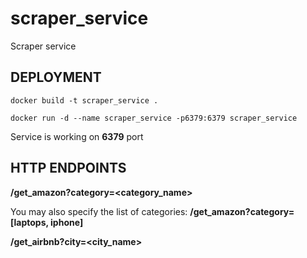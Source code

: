 # scraper_service
Scraper service


## DEPLOYMENT
```docker build -t scraper_service .```

```docker run -d --name scraper_service -p6379:6379 scraper_service```

Service is working on **6379** port

## HTTP ENDPOINTS
**/get_amazon?category=<category_name>**

You may also specify the list of categories:
**/get_amazon?category=[laptops, iphone]**

**/get_airbnb?city=<city_name>**
